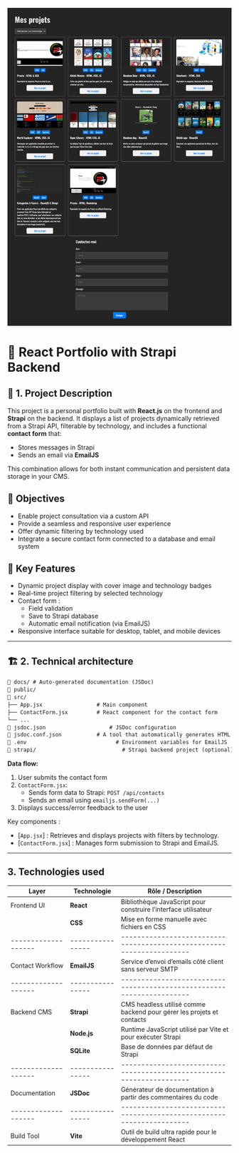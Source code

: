 ![Carte projets](./img/capture-exercice-Mon-portfolio.png)

# 🎨 React Portfolio with Strapi Backend

## 📝 1. Project Description

This project is a personal portfolio built with **React.js** on the frontend and **Strapi** on the backend.
It displays a list of projects dynamically retrieved from a Strapi API, filterable by technology, and includes a functional **contact form** that:

- Stores messages in Strapi
- Sends an email via **EmailJS**

This combination allows for both instant communication and persistent data storage in your CMS.

## 🎯 Objectives

- Enable project consultation via a custom API
- Provide a seamless and responsive user experience
- Offer dynamic filtering by technology used
- Integrate a secure contact form connected to a database and email system

## 🧠 Key Features

- Dynamic project display with cover image and technology badges
- Real-time project filtering by selected technology
- Contact form :
  - Field validation
  - Save to Strapi database
  - Automatic email notification (via EmailJS)
- Responsive interface suitable for desktop, tablet, and mobile devices

---

## 🏗️ 2. Technical architecture
```txt
📁 docs/ # Auto-generated documentation (JSDoc)
📁 public/
📁 src/
├── App.jsx         	    # Main component
├── ContactForm.jsx 	    # React component for the contact form
└── ...
📄 jsdoc.json 				    # JSDoc configuration
📄 jsdoc.conf.json		    # A tool that automatically generates HTML documentation
📄 .env 						      # Environment variables for EmailJS
📁 strapi/ 						    # Strapi backend project (optional)
```

**Data flow:**

1. User submits the contact form
2. `ContactForm.jsx`:
   - Sends form data to Strapi: `POST /api/contacts`
   - Sends an email using `emailjs.sendForm(...)`
3. Displays success/error feedback to the user

Key components :
- [`App.jsx`] : Retrieves and displays projects with filters by technology.
- [`ContactForm.jsx`] : Manages form submission to Strapi and EmailJS.

---

## 3. Technologies used

| Layer             | Technologie      | Rôle / Description                                                    |
|-------------------| ---------------- | --------------------------------------------------------------------- |
| Frontend UI       | **React**        | Bibliothèque JavaScript pour construire l’interface utilisateur       |
		    | **CSS**          | Mise en forme manuelle avec fichiers en CSS                           |
|-------------------| ---------------- | --------------------------------------------------------------------- |
| Contact Workflow  | **EmailJS**      | Service d’envoi d’emails côté client sans serveur SMTP                |
|-------------------| ---------------- | --------------------------------------------------------------------- |
| Backend CMS       | **Strapi**       | CMS headless utilisé comme backend pour gérer les projets et contacts |
                    | **Node.js**      | Runtime JavaScript utilisé par Vite et pour exécuter Strapi           |
                    | **SQLite**       | Base de données par défaut de Strapi                                  |
|-------------------| ---------------- | --------------------------------------------------------------------- |
| Documentation     | **JSDoc**        | Générateur de documentation à partir des commentaires du code         |
|-------------------| ---------------- | --------------------------------------------------------------------- |
| Build Tool        | **Vite**         | Outil de build ultra rapide pour le développement React               |




